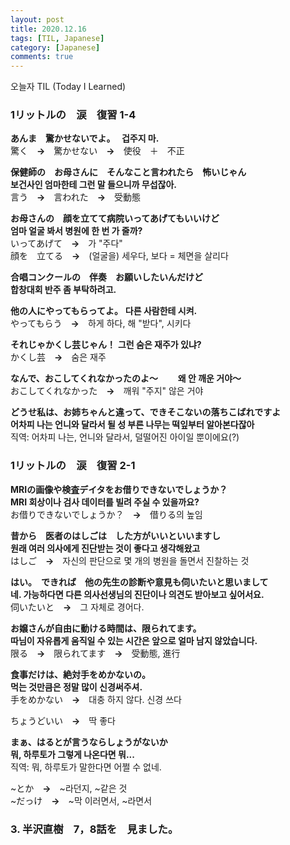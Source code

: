 ```yaml
---
layout: post
title: 2020.12.16
tags: [TIL, Japanese]
category: [Japanese]
comments: true
---
```


오늘자 TIL (Today I Learned)
### 1リットルの　涙　復習  1-4
  
**あんま　驚かせないでよ。　  겁주지 마.**  
驚く　**→**　驚かせない　**→**　使役　＋　不正

**保健師の　お母さんに　そんなこと言われたら　怖いじゃん**  
**보건사인 엄마한테 그런 말 들으니까 무섭잖아.**    
言う　**→**　言われた　**→**　受動態

**お母さんの　顔を立てて病院いってあげてもいいけど**  
**엄마 얼굴 봐서 병원에 한 번 가 줄까?**  
いってあげて　**→**　가 "주다"    
顔を　立てる　**→**　(얼굴을) 세우다, 보다 = 체면을 살리다

**合唱コンクールの　伴奏　お願いしたいんだけど**  
**합창대회 반주 좀 부탁하려고.**  
  
**他の人にやってもらってよ。**
**다른 사람한테 시켜.**  
やってもらう　**→**　하게 하다, 해 "받다", 시키다

**それじゃかくし芸じゃん！**
**그런 숨은 재주가 있냐?**  
かくし芸　**→**　숨은 재주

**なんで、おこしてくれなかったのよ～**　　
**왜 안 깨운 거야～**  
おこしてくれなかった　**→**　깨워 "주지" 않은 거야

**どうせ私は、お姉ちゃんと違って、できそこないの落ちこばれですよ**  
**어차피 나는 언니와 달라서 될 성 부른 나무는 떡잎부터 알아본다잖아**  
직역: 어차피 나는, 언니와 달라서, 덜떨어진 아이일 뿐이에요(?)

### 1リットルの　涙　復習  2-1

**MRIの画像や検査デイタをお借りできないでしょうか？**  
**MRI 회상이나 검사 데이터를 빌려 주실 수 있을까요?**  
お借りできないでしょうか？　**→**　借りる의 높임

**昔から　医者のはしごは　した方がいいといいますし**  
**원래 여러 의사에게 진단받는 것이 좋다고 생각해왔고**  
はしご　**→**　자신의 판단으로 몇 개의 병원을 돌면서 진찰하는 것

**はい。　できれば　他の先生の診断や意見も伺いたいと思いまして**  
**네. 가능하다면 다른 의사선생님의 진단이나 의견도 받아보고 싶어서요.**  
伺いたいと　**→**　그 자체로 경어다.

**お嬢さんが自由に動ける時間は、限られてます。**  
**따님이 자유롭게 움직일 수 있는 시간은 앞으로 얼마 남지 않았습니다.**  
限る　**→**　限られてます　**→**　受動態, 進行

**食事だけは、絶対手をめかないの。**  
**먹는 것만큼은 정말 많이 신경써주셔.**  
手をめかない　**→**　대충 하지 않다. 신경 쓰다

ちょうどいい　**→**　딱 좋다

**まぁ、はるとが言うならしょうがないか**  
**뭐, 하루토가 그렇게 나온다면 뭐...**  
직역: 뭐, 하루토가 말한다면 어쩔 수 없네.

~とか　**→**　~라던지, ~같은 것  
~だっけ　**→**　~막 이러면서, ~라면서


### 3. 半沢直樹　7，8話を　見ました。